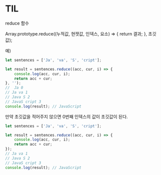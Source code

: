 # TIL

reduce 함수

Array.prototype.reduce((누적값, 현잿값, 인덱스, 요소) => { return 결과; }, 초깃값);

예)

~~~javascript
let sentences = ['Ja', 'va', 'S', 'cript'];

let result = sentences.reduce((acc, cur, i) => {
    console.log(acc, cur, i);
    return acc + cur;
}, '');
//  Ja 0
// Ja va 1
// Java S 2
// JavaS cript 3
console.log(result); // JavaScript
~~~

만약 초깃값을 적어주지 않으면 0번째 인덱스의 값이 초깃값이 된다.

~~~javascript
let sentences = ['Ja', 'va', 'S', 'cript'];

let result = sentences.reduce((acc, cur, i) => {
    console.log(acc, cur, i);
    return acc + cur;
});
// Ja va 1
// Java S 2
// JavaS cript 3
console.log(result); // JavaScript
~~~

